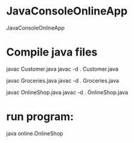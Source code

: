 # JavaConsoleOnlineApp
JavaConsoleOnlineApp
# Compile java files
javac Customer.java
javac -d . Customer.java

javac Groceries.java
javac -d . Groceries.java

javac OnlineShop.java
javac -d . OnlineShop.java

# run program:

java online.OnlineShop
